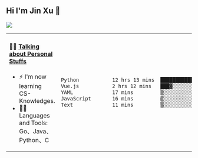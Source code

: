 
## Hi I'm Jin Xu 👋
![](https://komarev.com/ghpvc/?username=jiayouxujin&color=brightgreen&label=PROFILE+VIEWS)



<table align="center">
<tr>
<td valign="top" width="60%">

#### 🏋️‍♀️ <a href="https://github.com/jiayouxujin" target="_blank">Talking about Personal Stuffs</a>
<!-- recent_releases starts -->

- ⚡  I'm now learning CS-Knowledges.  
- 🏊‍♂️ Languages and Tools: Go、Java、Python、C
<!-- recent_releases ends -->
</td>
<td>
 
<!--START_SECTION:waka-->

```txt
Python           12 hrs 13 mins  ███████████████████▓░░░░░   78.48 %
Vue.js           2 hrs 12 mins   ███▓░░░░░░░░░░░░░░░░░░░░░   14.14 %
YAML             17 mins         ▒░░░░░░░░░░░░░░░░░░░░░░░░   01.91 %
JavaScript       16 mins         ▒░░░░░░░░░░░░░░░░░░░░░░░░   01.77 %
Text             11 mins         ▒░░░░░░░░░░░░░░░░░░░░░░░░   01.27 %
```

<!--END_SECTION:waka-->
 
</td>
</tr>
</table>





